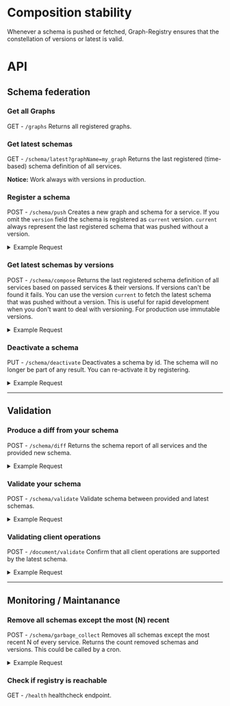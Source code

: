 # Composition stability

Whenever a schema is pushed or fetched, Graph-Registry ensures that the constellation of versions or latest is valid.

# API

## Schema federation

### Get all Graphs

GET - `/graphs` Returns all registered graphs.

### Get latest schemas

GET - `/schema/latest?graphName=my_graph` Returns the last registered (time-based) schema definition of all services.

**Notice:** Work always with versions in production.

### Register a schema

POST - `/schema/push` Creates a new graph and schema for a service. If you omit the `version` field the schema is registered as `current` version. `current` always represent the last registered schema that was pushed without a version.

<details>
<summary>Example Request</summary>
<p>

```jsonc
{
  "typeDefs": "type Query { hello: String }",
  "version": "1",
  "graphName": "my_graph",
  "serviceName": "foo"
}
```

</p>
</details>

### Get latest schemas by versions

POST - `/schema/compose` Returns the last registered schema definition of all services based on passed services & their versions. If versions can't be found it fails. You can use the version `current` to fetch the latest schema that was pushed without a version. This is useful for rapid development when you don't want to deal with versioning. For production use immutable versions.

<details>
<summary>Example Request</summary>
<p>

```jsonc
{
  "graphName": "my_graph",
  "services": [{ "name": "foo", "version": "1" }]
}
```

</p>
</details>

### Deactivate a schema

PUT - `/schema/deactivate` Deactivates a schema by id. The schema will no longer be part of any result. You can re-activate it by registering.

<details>
<summary>Example Request</summary>
<p>

```jsonc
{
  "schemaId": "916348424"
}
```

</p>
</details>

---

## Validation

### Produce a diff from your schema

POST - `/schema/diff` Returns the schema report of all services and the provided new schema.

<details>
<summary>Example Request</summary>
<p>

```json
{
  "graphName": "my_graph",
  "typeDefs": "type Query { hello: String }",
  "serviceName": "foo"
}
```

</p>
</details>

### Validate your schema

POST - `/schema/validate` Validate schema between provided and latest schemas.

<details>
<summary>Example Request</summary>
<p>

```json
{
  "graphName": "my_graph",
  "typeDefs": "type Query { hello: String }",
  "serviceName": "foo"
}
```

</p>
</details>

### Validating client operations

POST - `/document/validate` Confirm that all client operations are supported by the latest schema.

<details>
<summary>Example Request</summary>
<p>

```json
{
  "graphName": "my_graph",
  "document": "query { hello }"
}
```

</p>
</details>

---

## Monitoring / Maintanance

### Remove all schemas except the most (N) recent

POST - `/schema/garbage_collect` Removes all schemas except the most recent N of every service. Returns the count removed schemas and versions. This could be called by a cron.

<details>
<summary>Example Request</summary>
<p>

```jsonc
{
  "num_schemas_keep": 10 // minimum is 10
}
```

</p>
</details>

### Check if registry is reachable

GET - `/health` healthcheck endpoint.
